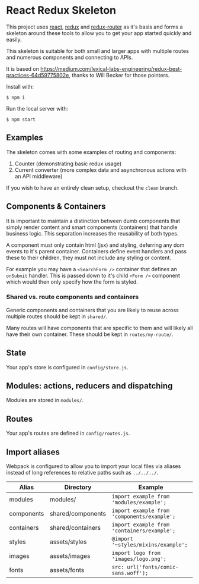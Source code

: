 
# React Redux Skeleton

This project uses [react](https://github.com/facebook/react), [redux](https://github.com/rackt/redux) and [redux-router](https://github.com/rackt/redux-router) as it's basis and forms a skeleton around these tools to allow you to get your app started quickly and easily.

This skeleton is suitable for both small and larger apps with multiple routes and numerous components and connecting to APIs.

It is based on https://medium.com/lexical-labs-engineering/redux-best-practices-64d59775802e, thanks to Will Becker for those pointers.

Install with:

```
$ npm i
```

Run the local server with:

```
$ npm start
```


## Examples

The skeleton comes with some examples of routing and components:

1. Counter (demonstrating basic redux usage)
2. Current converter (more complex data and asynchronous actions with an API middleware)

If you wish to have an entirely clean setup, checkout the `clean` branch.

<!--
To clean out these examples and start from scratch run:

```
$ ./bin/clean
```
-->


## Components & Containers

It is important to maintain a distinction between dumb components that simply render content and smart components (containers) that handle business logic. This separation increases the reusability of both types.

A component must only contain html (jsx) and styling, deferring any dom events to it's parent container. Containers define event handlers and pass these to their children, they must not include any styling or content.

For example you may have a `<SearchForm />` container that defines an `onSubmit` handler. This is passed down to it's child `<Form />` component which would then only specify how the form is styled.

### Shared vs. route components and containers

Generic components and containers that you are likely to reuse across multiple routes should be kept in `shared/`.

Many routes will have components that are specific to them and will likely all have their own container. These should be kept in `routes/my-route/`.


## State

Your app's store is configured in `config/store.js`.


## Modules: actions, reducers and dispatching

Modules are stored in `modules/`.


## Routes

Your app's routes are defined in `config/routes.js`.


## Import aliases

Webpack is configured to allow you to import your local files via aliases instead of long references to relative paths such as `../../../`.

| Alias | Directory | Example |
|-------|-----------|---------|
| modules | modules/ | `import example from 'modules/example';` |
| components | shared/components | `import example from 'components/example';` |
| containers | shared/containers | `import example from 'containers/example';` |
| styles     | assets/styles     | `@import '~styles/mixins/example';` |
| images     | assets/images     | `import logo from 'images/logo.png';` |
| fonts      | assets/fonts      | `src: url('fonts/comic-sans.woff');` |

<!--

## Tools

> **NOTE**: THESE TOOLS ARE NOT YET BUILT

### Adding a new module

To add a new module run:

```
$ ./bin/module my-module
```

This will create an empty module at `modules/my-module/` with actions, action types and a reducer.

### Adding a new route

To add a new route run:

```
$ ./bin/route my-route
```

This will create a new route at `routes/my-route/` with directories for components and containers. You will still need to add the route with the url you want to `config/routes.js`.

### Adding a new component

To add a new shared component run:

```
$ ./bin/component my-shared-component
```

This will create a new component at `shared/components/my-shared-components`.

To add a component to an existing route run:

```
$ ./bin/component my-route-component --route=my-route
```

This will create a new component at `routes/my-route/components/my-route-component`.


### Adding a new container

To add a new shared container run:

```
$ ./bin/container my-shared-container
```

This will create a new container at `shared/containers/my-shared-container`.

To add a component to an existing route run:

```
$ ./bin/component my-route-container --route=my-route
```

This will create a new container at `routes/my-route/containers/my-route-container`.

-->